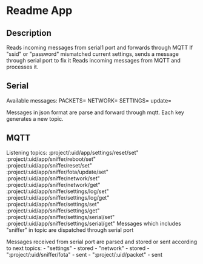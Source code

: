 # Readme App

## Description
Reads incoming messages from serial1 port and forwards through MQTT
If "ssid" or "password" mismatched current settings, sends a message through serial port to fix it
Reads incoming messages from MQTT and processes it.

## Serial
Available messages:
	PACKETS=<json>
	NETWORK=<json>
	SETTINGS=<json>
	update=<string>

Messages in json format are parse and forward through mqtt. Each key generates a new topic.

## MQTT

Listening topics:
	:project/:uid/app/settings/reset/set"         
	:project/:uid/app/sniffer/reboot/set"         
	:project/:uid/app/sniffer/reset/set"          
	:project/:uid/app/sniffer/fota/update/set"    
	:project/:uid/app/sniffer/network/set"        
	:project/:uid/app/sniffer/network/get"        
	:project/:uid/app/sniffer/settings/log/set"   
	:project/:uid/app/sniffer/settings/log/get"   
	:project/:uid/app/sniffer/settings/set"       
	:project/:uid/app/sniffer/settings/get"       
	:project/:uid/app/sniffer/settings/serial/set"
	:project/:uid/app/sniffer/settings/serial/get"
Messages which includes "sniffer" in topic are dispatched through serial port

Messages received from serial port are parsed and stored or sent according to next topics:
	- "settings" - stored
	- "network" - stored
	- ":project/:uid/sniffer/fota" - sent
	- ":project/:uid/packet" - sent

